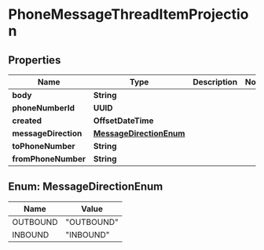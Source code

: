

# PhoneMessageThreadItemProjection


## Properties

| Name | Type | Description | Notes |
|------------ | ------------- | ------------- | -------------|
|**body** | **String** |  |  |
|**phoneNumberId** | **UUID** |  |  |
|**created** | **OffsetDateTime** |  |  |
|**messageDirection** | [**MessageDirectionEnum**](#MessageDirectionEnum) |  |  |
|**toPhoneNumber** | **String** |  |  |
|**fromPhoneNumber** | **String** |  |  |



## Enum: MessageDirectionEnum

| Name | Value |
|---- | -----|
| OUTBOUND | &quot;OUTBOUND&quot; |
| INBOUND | &quot;INBOUND&quot; |



